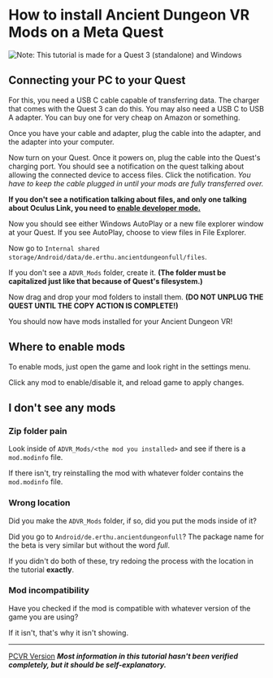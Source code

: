 # How to install Ancient Dungeon VR Mods on a Meta Quest
![Note: This tutorial is made for a Quest 3 (standalone) and Windows](https://img.shields.io/badge/NOTE-This_tutorial_is_made_for_a_Quest_3_(standalone)_and_Windows.-fc3232)
## Connecting your PC to your Quest
For this, you need a USB C cable capable of transferring data. The charger that comes with the Quest 3 can do this.
You may also need a USB C to USB A adapter. You can buy one for very cheap on Amazon or something.

Once you have your cable and adapter, plug the cable into the adapter, and the adapter into your computer.

Now turn on your Quest. Once it powers on, plug the cable into the Quest's charging port. You should see a notification on the quest talking about allowing the connected device to access files. Click the notification. *You have to keep the cable plugged in until your mods are fully transferred over.*

**If you don't see a notification talking about files, and only one talking about Oculus Link, you need to [enable developer mode.](https://rbryanyt.github.io/tutorials/quest_dev_mode)**

Now you should see either Windows AutoPlay or a new file explorer window at your Quest. If you see AutoPlay, choose to view files in File Explorer.

Now go to `Internal shared storage/Android/data/de.erthu.ancientdungeonfull/files`.

If you don't see a `ADVR_Mods` folder, create it. **(The folder must be capitalized just like that because of Quest's filesystem.)**

Now drag and drop your mod folders to install them. **(DO NOT UNPLUG THE QUEST UNTIL THE COPY ACTION IS COMPLETE!)**

You should now have mods installed for your Ancient Dungeon VR!

## Where to enable mods
To enable mods, just open the game and look right in the settings menu.

Click any mod to enable/disable it, and reload game to apply changes.

## I don't see any mods
### Zip folder pain
Look inside of `ADVR_Mods/<the mod you installed>` and see if there is a `mod.modinfo` file.

If there isn't, try reinstalling the mod with whatever folder contains the `mod.modinfo` file.
### Wrong location
Did you make the `ADVR_Mods` folder, if so, did you put the mods inside of it?

Did you go to `Android/de.erthu.ancientdungeonfull`? The package name for the beta is very similar but without the word *full*.

If you didn't do both of these, try redoing the process with the location in the tutorial **exactly**.
### Mod incompatibility
Have you checked if the mod is compatible with whatever version of the game you are using?

If it isn't, that's why it isn't showing.

---

[PCVR Version](https://rbryan.me/tutorials/advr_installing_mods_pcvr)
***Most information in this tutorial hasn't been verified completely, but it should be self-explanatory.***